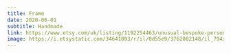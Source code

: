 ```yaml
---
title: Frame
date: 2020-06-01
subtitle: Handmade
link: https://www.etsy.com/uk/listing/1192254463/unusual-bespoke-personalised-mini
image: https://i.etsystatic.com/34641093/r/il/0d55e9/3762002148/il_794xN.3762002148_mkyv.jpg
---
```

